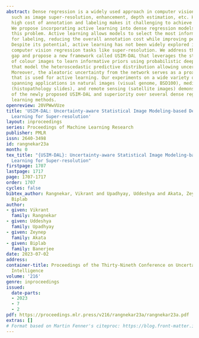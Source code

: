 ```yaml
---
abstract: Dense regression is a widely used approach in computer vision for tasks
  such as image super-resolution, enhancement, depth estimation, etc. However, the
  high cost of annotation and labeling makes it challenging to achieve accurate results.
  We propose incorporating active learning into dense regression models to address
  this problem. Active learning allows models to select the most informative samples
  for labeling, reducing the overall annotation cost while improving performance.
  Despite its potential, active learning has not been widely explored in high-dimensional
  computer vision regression tasks like super-resolution. We address this research
  gap and propose a new framework called USIM-DAL that leverages the statistical properties
  of colour images to learn informative priors using probabilistic deep neural networks
  that model the heteroscedastic predictive distribution allowing uncertainty quantification.
  Moreover, the aleatoric uncertainty from the network serves as a proxy for error
  that is used for active learning. Our experiments on a wide variety of datasets
  spanning applications in natural images (visual genome, BSD100), medical imaging
  (histopathology slides), and remote sensing (satellite images) demonstrate the efficacy
  of the newly proposed USIM-DAL and superiority over several dense regression active
  learning methods.
openreview: 20VPWwVUze
title: 'USIM-DAL: Uncertainty-aware Statistical Image Modeling-based Dense Active
  Learning for Super-resolution'
layout: inproceedings
series: Proceedings of Machine Learning Research
publisher: PMLR
issn: 2640-3498
id: rangnekar23a
month: 0
tex_title: "{USIM-DAL}: Uncertainty-aware Statistical Image Modeling-based Dense Active
  Learning for Super-resolution"
firstpage: 1707
lastpage: 1717
page: 1707-1717
order: 1707
cycles: false
bibtex_author: Rangnekar, Vikrant and Upadhyay, Uddeshya and Akata, Zeynep and Banerjee,
  Biplab
author:
- given: Vikrant
  family: Rangnekar
- given: Uddeshya
  family: Upadhyay
- given: Zeynep
  family: Akata
- given: Biplab
  family: Banerjee
date: 2023-07-02
address:
container-title: Proceedings of the Thirty-Nineth Conference on Uncertainty in Artificial
  Intelligence
volume: '216'
genre: inproceedings
issued:
  date-parts:
  - 2023
  - 7
  - 2
pdf: https://proceedings.mlr.press/v216/rangnekar23a/rangnekar23a.pdf
extras: []
# Format based on Martin Fenner's citeproc: https://blog.front-matter.io/posts/citeproc-yaml-for-bibliographies/
---
```

